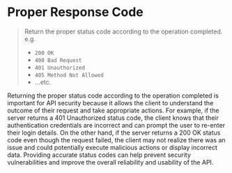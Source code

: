 # Proper Response Code

> Return the proper status code according to the operation completed. e.g.
>
> - `200 OK`
> - `400 Bad Request`
> - `401 Unauthorized`
> - `405 Method Not Allowed`
> - ...etc.

Returning the proper status code according to the operation completed is important for API security because it allows the client to understand the outcome of their request and take appropriate actions. For example, if the server returns a 401 Unauthorized status code, the client knows that their authentication credentials are incorrect and can prompt the user to re-enter their login details. On the other hand, if the server returns a 200 OK status code even though the request failed, the client may not realize there was an issue and could potentially execute malicious actions or display incorrect data. Providing accurate status codes can help prevent security vulnerabilities and improve the overall reliability and usability of the API.
